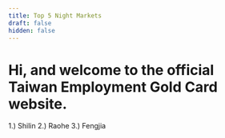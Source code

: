 ```yaml
---
title: Top 5 Night Markets
draft: false
hidden: false
---
```


# Hi, and welcome to the official Taiwan Employment Gold Card website.

1.) Shilin
2.) Raohe
3.) Fengjia

